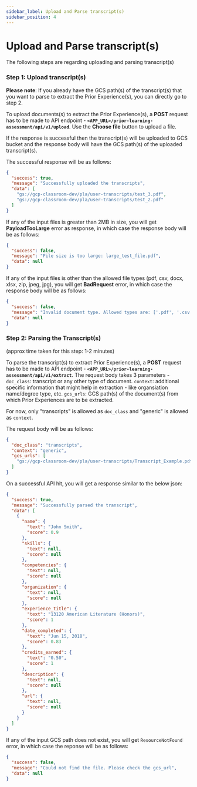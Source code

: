 ```yaml
---
sidebar_label: Upload and Parse transcript(s)
sidebar_position: 4
---
```


# Upload and Parse transcript(s)

The following steps are regarding uploading and parsing transcript(s)


### Step 1: Upload transcript(s)

**Please note**: If you already have the GCS path(s) of the transcript(s) that you want to parse to extract the Prior Experience(s), you can directly go to step 2.

To upload documents(s) to extract the Prior Experience(s), a **POST** request has to be made to API endpoint - **`<APP_URL>/prior-learning-assessment/api/v1/upload`**. Use the **Choose file** button to upload a file.

If the response is successful then the transcript(s) will be uploaded to GCS bucket and the response body will have the GCS path(s) of the uploaded transcript(s).

The successful response will be as follows:

```json
{
  "success": true,
  "message": "Successfully uploaded the transcripts",
  "data": [
    "gs://gcp-classroom-dev/pla/user-transcripts/test_3.pdf",
    "gs://gcp-classroom-dev/pla/user-transcripts/test_2.pdf"
  ]
}
```

If any of the input files is greater than 2MB in size, you will get **PayloadTooLarge** error as response, in which case the response body will be as follows:

```json
{
  "success": false,
  "message": "File size is too large: large_test_file.pdf",
  "data": null
}
```

If any of the input files is other than the allowed file types (pdf, csv, docx, xlsx, zip, jpeg, jpg), you will get **BadRequest** error, in which case the response body will be as follows:

```json
{
  "success": false,
  "message": "Invalid document type. Allowed types are: ['.pdf', '.csv', '.docx', '.xlsx', '.zip', '.jpeg', '.jpg']",
  "data": null
}
```

### Step 2: Parsing the Transcript(s)

(approx time taken for this step: 1-2 minutes)

To parse the transcript(s) to extract Prior Experience(s), a **POST** request has to be made to API endpoint - **`<APP_URL>/prior-learning-assessment/api/v1/extract`**.
The request body takes 3 parameters - 
`doc_class`: transcript or any other type of document.
`context`: additional specific information that might help in extraction - like organsiation name/degree type, etc.
`gcs_urls`: GCS path(s) of the document(s) from which Prior Experiences are to be extracted.

For now, only "transcripts" is allowed as `doc_class` and "generic" is allowed as `context`.

The request body will be as follows:

```json
{
  "doc_class": "transcripts",
  "context": "generic",
  "gcs_urls": [
    "gs://gcp-classroom-dev/pla/user-transcripts/Transcript_Example.pdf"
  ]
}
```

On a successful API hit, you will get a response similar to the below json:

```json
{
  "success": true,
  "message": "Successfully parsed the transcript",
  "data": [
    {
      "name": {
        "text": "John Smith",
        "score": 0.9
      },
      "skills": {
        "text": null,
        "score": null
      },
      "competencies": {
        "text": null,
        "score": null
      },
      "organization": {
        "text": null,
        "score": null
      },
      "experience_title": {
        "text": "13120 American Literature (Honors)",
        "score": 1
      },
      "date_completed": {
        "text": "Jun 15, 2018",
        "score": 0.83
      },
      "credits_earned": {
        "text": "0.50",
        "score": 1
      },
      "description": {
        "text": null,
        "score": null
      },
      "url": {
        "text": null,
        "score": null
      }
    }
  ]
}
```

If any of the input GCS path does not exist, you will get `ResourceNotFound` error, in which case the reponse will be as follows:

```json
{
  "success": false,
  "message": "Could not find the file. Please check the gcs_url",
  "data": null
}
```

